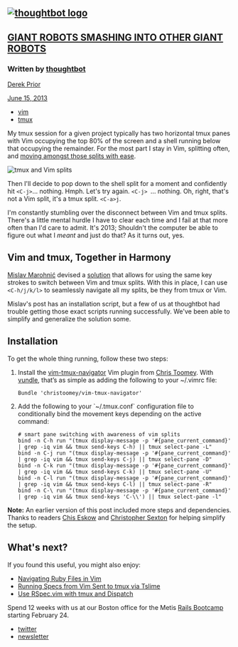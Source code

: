 [![thoughtbot logo](/images/logo.svg "Giant Robots Smashing Into Other Giant Robots")](/)
-----------------------------------------------------------------------------------------

[GIANT ROBOTS SMASHING INTO OTHER GIANT ROBOTS](/)
--------------------------------------------------

### Written by [thoughtbot](http://thoughtbot.com)

[Derek Prior](https://twitter.com/derekprior)

[June 15, 2013](/seamlessly-navigate-vim-and-tmux-splits)

-   [vim](/tags/vim)
-   [tmux](/tags/tmux)

My tmux session for a given project typically has two horizontal tmux
panes with Vim occupying the top 80% of the screen and a shell running
below that occupying the remainder. For the most part I stay in Vim,
splitting often, and [moving amongst those splits with
ease](http://robots.thoughtbot.com/vim-splits-move-faster-and-more-naturally).

![tmux and Vim
splits](http://media.tumblr.com/1c2e99dfd815537bdbbbe933eca51f99/tumblr_inline_moe8bluR2C1qz4rgp.jpg)

Then I'll decide to pop down to the shell split for a moment and
confidently hit `<C-j>`… nothing. Hmph. Let's try again. `<C-j> `…
nothing. Oh, right, that's not a Vim split, it's a tmux split. `<C-a>j`.

I'm constantly stumbling over the disconnect between Vim and tmux
splits. There's a little mental hurdle I have to clear each time and I
fail at that more often than I'd care to admit. It's 2013; Shouldn't the
computer be able to figure out what I *meant* and just do that? As it
turns out, yes.

Vim and tmux, Together in Harmony
---------------------------------

[Mislav Marohnić](http://mislav.uniqpath.com/) devised a
[solution](https://gist.github.com/mislav/5189704) that allows for using
the same key strokes to switch between Vim and tmux splits. With this in
place, I can use `<C-h/j/k/l>` to seamlessly navigate all my splits, be
they from tmux or Vim.

Mislav's post has an installation script, but a few of us at thoughtbot
had trouble getting those exact scripts running successfully. We've been
able to simplify and generalize the solution some.

Installation
------------

To get the whole thing running, follow these two steps:

1.  Install the
    [vim-tmux-navigator](https://github.com/christoomey/vim-tmux-navigator)
    Vim plugin from [Chris Toomey](http://ctoomey.com). With
    [vundle](https://github.com/gmarik/vundle), that’s as simple as
    adding the following to your \~/.vimrc file:

        Bundle 'christoomey/vim-tmux-navigator'

2.  Add the following to your \`\~/.tmux.conf\` configuration file to
    conditionally bind the movement keys depending on the active
    command:

        # smart pane switching with awareness of vim splits
        bind -n C-h run "(tmux display-message -p '#{pane_current_command}' | grep -iq vim && tmux send-keys C-h) || tmux select-pane -L"
        bind -n C-j run "(tmux display-message -p '#{pane_current_command}' | grep -iq vim && tmux send-keys C-j) || tmux select-pane -D"
        bind -n C-k run "(tmux display-message -p '#{pane_current_command}' | grep -iq vim && tmux send-keys C-k) || tmux select-pane -U"
        bind -n C-l run "(tmux display-message -p '#{pane_current_command}' | grep -iq vim && tmux send-keys C-l) || tmux select-pane -R"
        bind -n C-\ run "(tmux display-message -p '#{pane_current_command}' | grep -iq vim && tmux send-keys 'C-\\') || tmux select-pane -l"

**Note:** An earlier version of this post included more steps and
dependencies. Thanks to readers [Chis Eskow](http://chriseskow.com/) and
[Christopher
Sexton](http://www.codeography.com/2013/06/19/navigating-vim-and-tmux-splits)
for helping simplify the setup.

What's next?
------------

If you found this useful, you might also enjoy:

-   [Navigating Ruby Files in
    Vim](https://learn.thoughtbot.com/products/21-navigating-ruby-files-with-vim)
-   [Running Specs from Vim Sent to tmux via
    Tslime](http://robots.thoughtbot.com/running-specs-from-vim-sent-to-tmux-via-tslime)
-   [Use RSpec.vim with tmux and
    Dispatch](http://robots.thoughtbot.com/use-rspec-vim-with-tmux-and-dispatch)

Spend 12 weeks with us at our Boston office for the Metis [Rails
Bootcamp](http://www.thisismetis.com/ruby-on-rails-bootcamp?utm_source=thoughtbot&utm_medium=blog&utm_campaign=footer)
starting February 24.

-   [twitter](http://twitter.com/thoughtbot)
-   [newsletter](http://tinyletter.com/thoughtbot)

